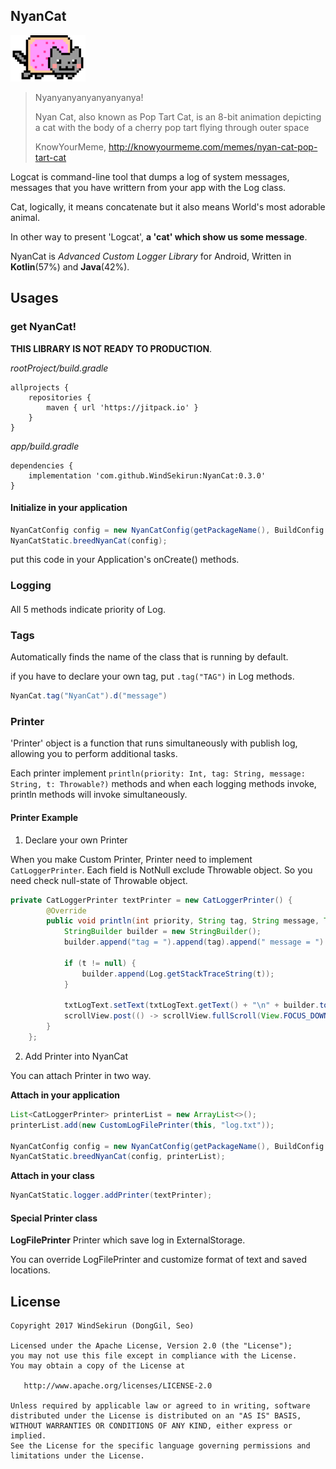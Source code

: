 ## NyanCat

![](https://github.com/WindSekirun/NyanCat/blob/master/small.png?raw=true)

> Nyanyanyanyanyanyanya!
> 
> Nyan Cat, also known as Pop Tart Cat, is an 8-bit animation depicting a cat with the body of a cherry pop tart flying through outer space
>
> KnowYourMeme, http://knowyourmeme.com/memes/nyan-cat-pop-tart-cat

Logcat is command-line tool that dumps a log of system messages, messages that you have writtern from your app with the Log class.

Cat, logically, it means concatenate but it also means World's most adorable animal.

In other way to present 'Logcat', **a 'cat' which show us some message**.

NyanCat is *Advanced Custom Logger Library* for Android, Written in **Kotlin**(57%) and **Java**(42%).

## Usages

### get NyanCat!

**THIS LIBRARY IS NOT READY TO PRODUCTION**.

*rootProject/build.gradle*
```	
allprojects {
    repositories {
	    maven { url 'https://jitpack.io' }
    }
}
```

*app/build.gradle*
```
dependencies {
    implementation 'com.github.WindSekirun:NyanCat:0.3.0'
}
```

#### Initialize in your application
```Java
NyanCatConfig config = new NyanCatConfig(getPackageName(), BuildConfig.DEBUG, TriggerTiming.ALL);
NyanCatStatic.breedNyanCat(config);
```

put this code in your Application's onCreate() methods.

### Logging

#### 

All 5 methods indicate priority of Log.

### Tags

Automatically finds the name of the class that is running by default.

if you have to declare your own tag, put ```.tag("TAG")``` in Log methods.

```Java
NyanCat.tag("NyanCat").d("message")
```

### Printer

'Printer' object is a function that runs simultaneously with publish log, allowing you to perform additional tasks.

Each printer implement ```println(priority: Int, tag: String, message: String, t: Throwable?)``` methods and when each logging methods invoke, println methods will invoke simultaneously.

#### Printer Example

1. Declare your own Printer

When you make Custom Printer, Printer need to implement ```CatLoggerPrinter```.
Each field is NotNull exclude Throwable object. So you need check null-state of Throwable object.

```Java
private CatLoggerPrinter textPrinter = new CatLoggerPrinter() {
        @Override
        public void println(int priority, String tag, String message, Throwable t) {
            StringBuilder builder = new StringBuilder();
            builder.append("tag = ").append(tag).append(" message = ").append(message);

            if (t != null) {
                builder.append(Log.getStackTraceString(t));
            }

            txtLogText.setText(txtLogText.getText() + "\n" + builder.toString());
            scrollView.post(() -> scrollView.fullScroll(View.FOCUS_DOWN));
        }
    };
```

2. Add Printer into NyanCat

You can attach Printer in two way.

**Attach in your application**
```Java
List<CatLoggerPrinter> printerList = new ArrayList<>();
printerList.add(new CustomLogFilePrinter(this, "log.txt"));

NyanCatConfig config = new NyanCatConfig(getPackageName(), BuildConfig.DEBUG, TriggerTiming.ALL);
NyanCatStatic.breedNyanCat(config, printerList);
````

**Attach in your class**
```Java
NyanCatStatic.logger.addPrinter(textPrinter);
```

#### Special Printer class

**LogFilePrinter**
Printer which save log in ExternalStorage.

You can override LogFilePrinter and customize format of text and saved locations.

## License 
```
Copyright 2017 WindSekirun (DongGil, Seo)

Licensed under the Apache License, Version 2.0 (the "License");
you may not use this file except in compliance with the License.
You may obtain a copy of the License at

   http://www.apache.org/licenses/LICENSE-2.0

Unless required by applicable law or agreed to in writing, software
distributed under the License is distributed on an "AS IS" BASIS,
WITHOUT WARRANTIES OR CONDITIONS OF ANY KIND, either express or implied.
See the License for the specific language governing permissions and
limitations under the License.
```

